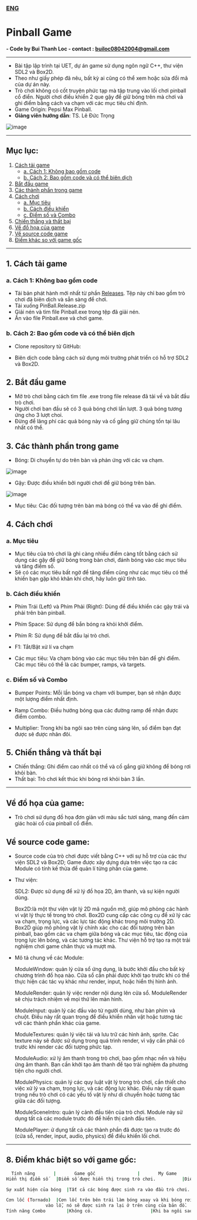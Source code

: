 ### [ENG](https://github.com/locbbb48/Pinball/edit/main/README_en.md)
# Pinball Game
**- Code by Bui Thanh Loc - contact : builoc08042004@gmail.com**

---

- Bài tập lập trình tại UET, dự án game sử dụng ngôn ngữ C++, thư viện SDL2 và Box2D.
- Theo như giấy phép đã nêu, bất kỳ ai cũng có thể xem hoặc sửa đổi mã của dự án này.
- Trò chơi không có cốt truyện phức tạp mà tập trung vào lối chơi pinball cổ điển. Người chơi điều khiển 2 que gậy để giữ bóng trên mà chơi và ghi điểm bằng cách va chạm với các mục tiêu chỉ định.
- Game Origin: Pepsi Max Pinball.
- **Giảng viên hướng dẫn**: TS. Lê Đức Trọng

![image](https://github.com/locbbb48/Pinball/blob/main/Assets/Map.png)


---


## Mục lục:
1. [Cách tải game](#1-cách-tải-game)
   - [a. Cách 1: Không bao gồm code](#a-cách-1-không-bao-gồm-code)
   - [b. Cách 2: Bao gồm code và có thể biên dịch](#b-cách-2-bao-gồm-code-và-có-thể-biên-dịch)
2. [Bắt đầu game](#2-bắt-đầu-game)
3. [Các thành phần trong game](#3-các-thành-phần-trong-game)
4. [Cách chơi](#4-cách-chơi)
   - [a. Mục tiêu](#a-mục-tiêu)
   - [b. Cách điều khiển](#b-cách-điều-khiển)
   - [c. Điểm số và Combo](#c-điểm-số-và-combo)
5. [Chiến thắng và thất bại](#5-chiến-thắng-và-thất-bại)
6. [Về đồ họa của game](#về-đồ-họa-của-game)
7. [Về source code game](#về-source-code-game)
8. [Điểm khác so với game gốc](#8-điểm-khác-biệt-so-với-game-gốc)

---

## 1. Cách tải game

### a. Cách 1: Không bao gồm code
- Tải bản phát hành mới nhất từ phần [Releases](https://github.com/your-repo/releases). Tệp này chỉ bao gồm trò chơi đã biên dịch và sẵn sàng để chơi.
- Tải xuống PinBall.Release.zip
- Giải nén và tìm file Pinball.exe trong tệp đã giải nén.
- Ấn vào file Pinball.exe và chơi game.

### b. Cách 2: Bao gồm code và có thể biên dịch
- Clone repository từ GitHub:
 
- Biên dịch code bằng cách sử dụng môi trường phát triển có hỗ trợ SDL2 và Box2D.
## 2. Bắt đầu game
- Mở trò chơi bằng cách tìm file .exe trong file release đã tải về và bắt đầu trò chơi.
- Người chơi ban đầu sẽ có 3 quả bóng chơi lần lượt. 3 quả bóng tương ứng cho 3 lượt choi.
- Đừng để lãng phí các quả bóng này và cố gắng giữ chúng tồn tại lâu nhất có thể.


## 3. Các thành phần trong game
- Bóng: Di chuyển tự do trên bàn và phản ứng với các va chạm.

![image](https://github.com/locbbb48/Pinball/blob/main/Assets/ball.png)

- Gậy: Được điều khiển bởi người chơi để giữ bóng trên bàn.

![image](https://github.com/locbbb48/Pinball/blob/main/Assets/flippers.png)

- Mục tiêu: Các đối tượng trên bàn mà bóng có thể va vào để ghi điểm.


## 4. Cách chơi
### a. Mục tiêu
- Mục tiêu của trò chơi là ghi càng nhiều điểm càng tốt bằng cách sử dụng các gậy để giữ bóng trong bàn chơi, đánh bóng vào các mục tiêu và tăng điểm số.
- Sẽ có các mục tiêu bất ngờ để tăng điểm cũng như các mục tiêu có thể khiến bạn gặp khó khăn khi chơi, hãy luôn giữ tỉnh táo.

### b. Cách điều khiển
- Phím Trái (Left) và Phím Phải (Right): Dùng để điều khiển các gậy trái và phải trên bàn pinball.


- Phím Space: Sử dụng để bắn bóng ra khỏi khởi điểm.


- Phím R: Sử dụng để bắt đầu lại trò chơi.


- F1: Tắt/Bật xử lí va chạm

- Các mục tiêu: Va chạm bóng vào các mục tiêu trên bàn để ghi điểm. Các mục tiêu có thể là các bumper, ramps, và targets.
### c. Điểm số và Combo
- Bumper Points: Mỗi lần bóng va chạm với bumper, bạn sẽ nhận được một lượng điểm nhất định.


- Ramp Combo: Điều hướng bóng qua các đường ramp để nhận được điểm combo.


- Multiplier: Trong khi ba ngôi sao trên cùng sáng lên, số điểm bạn đạt được sẽ được nhân đôi.


## 5. Chiến thắng và thất bại
- Chiến thắng: Ghi điểm cao nhất có thể và cố gắng giữ không để bóng rơi khỏi bàn.
- Thất bại: Trò chơi kết thúc khi bóng rơi khỏi bàn 3 lần.


---

## Về đồ họa của game:
- Trò chơi sử dụng đồ họa đơn giản với màu sắc tươi sáng, mang đến cảm giác hoài cổ của pinball cổ điển.

## Về source code game:
- Source code của trò chơi được viết bằng C++ với sự hỗ trợ của các thư viện SDL2 và Box2D; Game được xây dựng dựa trên việc tạo ra các Module có tính kế thừa để quản lí từng phần của game.
- Thư viện:


	SDL2: Được sử dụng để xử lý đồ họa 2D, âm thanh, và sự kiện người dùng.


	Box2D:là một thư viện vật lý 2D mã nguồn mở, giúp mô phỏng các hành vi vật lý thực tế trong trò chơi. Box2D cung cấp các công cụ để xử lý các va chạm, trọng lực, và các lực tác động khác trong môi trường 2D.
Box2D giúp mô phỏng vật lý chính xác cho các đối tượng trên bàn pinball, bao gồm các va chạm giữa bóng và các mục tiêu, tác động của trọng lực lên bóng, và các tương tác khác. Thư viện hỗ trợ tạo ra một trải nghiệm chơi game chân thực và mượt mà.
- Mô tả chung về các Module:

  
  	ModuleWindow: quản lý cửa sổ ứng dụng, là bước khởi đầu cho bất kỳ chương trình đồ họa nào. Cửa sổ cần phải được khởi tạo trước khi có thể thực hiện các tác vụ khác như render, input, hoặc hiển thị hình ảnh.

  
	ModuleRender: quản lý việc render nội dung lên cửa sổ. ModuleRender sẽ chịu trách nhiệm vẽ mọi thứ lên màn hình.


	ModuleInput: quản lý các đầu vào từ người dùng, như bàn phím và chuột. Điều này rất quan trọng để điều khiển nhân vật hoặc tương tác với các thành phần khác của game.


	ModuleTextures: quản lý việc tải và lưu trữ các hình ảnh, sprite. Các texture này sẽ được sử dụng trong quá trình render, vì vậy cần phải có trước khi render các đối tượng phức tạp.


	ModuleAudio: xử lý âm thanh trong trò chơi, bao gồm nhạc nền và hiệu ứng âm thanh. Bạn cần khởi tạo âm thanh để tạo trải nghiệm đa phương tiện cho người chơi.


	ModulePhysics: quản lý các quy luật vật lý trong trò chơi, cần thiết cho việc xử lý va chạm, trọng lực, và các động lực khác. Điều này rất quan trọng nếu trò chơi có các yếu tố vật lý như di chuyển hoặc tương tác giữa các đối tượng.


	ModuleSceneIntro: quản lý cảnh đầu tiên của trò chơi. Module này sử dụng tất cả các module trước đó để hiển thị cảnh đầu tiên.


	ModulePlayer: ử dụng tất cả các thành phần đã được tạo ra trước đó (cửa sổ, render, input, audio, physics) để điều khiển lối chơi.
  


---


## 8. Điểm khác biệt so với game gốc:
  ```bash
	Tính năng		|		Game gốc				|		My Game
 Hiển thị điểm số	|Điểm số được hiển thị trong trò chơi.			|Điểm số được hiển thị trên tiêu đề cùng với số mạng còn lại.

 Sự xuất hiện của bóng	|Tất cả các bóng được sinh ra vào đầu trò chơi.		|Một bóng được sinh ra và được tái sinh khi người chơi mất một mạng.

 Cơn lốc (Tornado)	|Cơn lốc trên bên trái làm bóng xoay và khi bóng rơi 	|Cơn lốc chỉ sinh ra bóng ở trên cùng của bản đồ khi bóng rơi vào lỗ.
				 vào lỗ, nó sẽ được sinh ra lại ở trên cùng của bản đồ.	
 Tính năng Combo		|Không có.						|Khi ba ngôi sao trên cùng được sáng lên, điểm số bạn nhận được sẽ được nhân đôi (x2).

